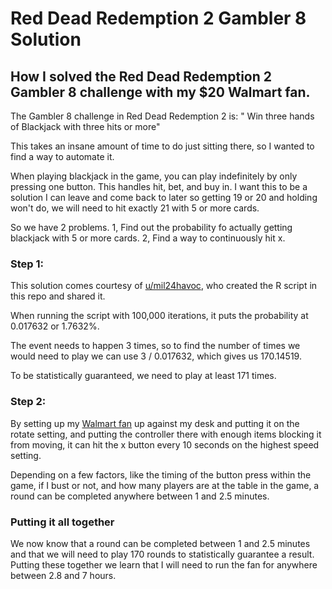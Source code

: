 # Red Dead Redemption 2 Gambler 8 Solution

## How I solved the Red Dead Redemption 2 Gambler 8 challenge with my $20 Walmart fan.

The Gambler 8 challenge in Red Dead Redemption 2 is: " Win three hands of Blackjack with three hits or more"

This takes an insane amount of time to do just sitting there, so I wanted to find a way to automate it.

When playing blackjack in the game, you can play indefinitely by only pressing one button. This handles hit, bet, and buy in. I want this to be a solution I can leave and come back to later so getting 19 or 20 and holding won't do, we will need to hit exactly 21 with 5 or more cards.

So we have 2 problems. 1, Find out the probability fo actually getting blackjack with 5 or more cards. 2, Find a way to continuously hit x.

### Step 1:

This solution comes courtesy of [u/mil24havoc](https://www.reddit.com/user/mil24havoc), who created the R script in this repo and shared it.

When running the script with 100,000 iterations, it puts the probability at 0.017632 or 1.7632%.

The event needs to happen 3 times, so to find the number of times we would need to play we can use 3 / 0.017632, which gives us 170.14519.

To be statistically guaranteed, we need to play at least 171 times.

### Step 2:

By setting up my [Walmart fan](https://www.walmart.ca/en/ip/mainstays-16-stand-fan-white/6000197679623) up against my desk and putting it on the rotate setting, and putting the controller there with enough items blocking it from moving, it can hit the x button every 10 seconds on the highest speed setting.

Depending on a few factors, like the timing of the button press within the game, if I bust or not, and how many players are at the table in the game, a round can be completed anywhere between 1 and 2.5 minutes.

### Putting it all together

We now know that a round can be completed between 1 and 2.5 minutes and that we will need to play 170 rounds to statistically guarantee a result. Putting these together we learn that I will need to run the fan for anywhere between 2.8 and 7 hours.
